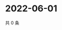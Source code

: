 # 2022-06-01

共 0 条

<!-- BEGIN WEIBO -->
<!-- 最后更新时间 Wed Jun 01 2022 03:10:53 GMT+0800 (China Standard Time) -->

<!-- END WEIBO -->
